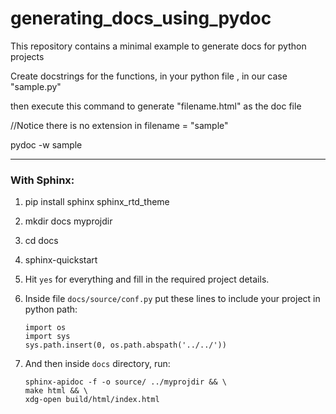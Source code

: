 # generating_docs_using_pydoc
This repository contains a minimal example to generate docs for python projects

Create docstrings for the functions, in your python file , in our case "sample.py"

then execute this command to generate "filename.html" as the doc file

//Notice there is no extension in filename = "sample"

pydoc -w sample

--------------------------------------------

### With Sphinx:

1. pip install sphinx sphinx_rtd_theme

2. mkdir docs myprojdir

3. cd docs

4. sphinx-quickstart

5. Hit `yes` for everything and fill in the required project details.

6. Inside file `docs/source/conf.py` put these lines to include your project in python path:
    ```
    import os
    import sys
    sys.path.insert(0, os.path.abspath('../../'))
    ```

6. And then inside `docs` directory, run:
    ```
    sphinx-apidoc -f -o source/ ../myprojdir && \
    make html && \
    xdg-open build/html/index.html
    ```

